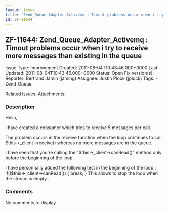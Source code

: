 ```yaml
---
layout: issue
title: "Zend_Queue_Adapter_Activemq : Timout problems occur when i try to receive more messages than existing in the queue"
id: ZF-11644
---
```


ZF-11644: Zend\_Queue\_Adapter\_Activemq : Timout problems occur when i try to receive more messages than existing in the queue
-------------------------------------------------------------------------------------------------------------------------------

 Issue Type: Improvement Created: 2011-08-04T10:43:46.000+0000 Last Updated: 2011-08-04T10:43:46.000+0000 Status: Open Fix version(s): 
 Reporter:  Bertrand Jamin (jaming)  Assignee:  Justin Plock (jplock)  Tags: - Zend\_Queue
 
 Related issues: 
 Attachments: 
### Description

Hello,

I have created a consumer which tries to receive 5 messages per call.

The problem occurs in the receive function when the loop continues to call $this->\_client->receive() whereas no more messages are in the queue.

I have seen that you're calling the "$this->\_client->canRead()" method only before the beginning of the loop.

I have personnally added the following test in the beginning of the loop : if(!$this->\_client->canRead()) { break; } This allows to stop the loop when the stream is empty...

 

 

### Comments

No comments to display
